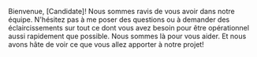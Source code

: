 Bienvenue, [Candidate]! Nous sommes ravis de vous avoir dans notre équipe. N'hésitez pas à me poser des questions ou à demander des éclaircissements sur tout ce dont vous avez besoin pour être opérationnel aussi rapidement que possible. Nous sommes là pour vous aider. Et nous avons hâte de voir ce que vous allez apporter à notre projet!